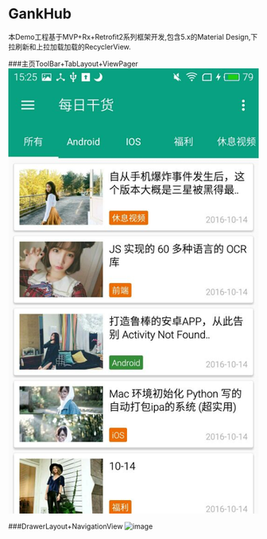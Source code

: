 # GankHub
本Demo工程基于MVP+Rx+Retrofit2系列框架开发,包含5.x的Material Design,下拉刷新和上拉加载加载的RecyclerView.


###主页ToolBar+TabLayout+ViewPager  
![image](https://github.com/pengliangAndroid/GankHub/blob/master/image/image_1.jpg)  

###DrawerLayout+NavigationView
![image](https://github.com/pengliangAndroid/GankHub/blob/master/image/image_2.jpg)  
